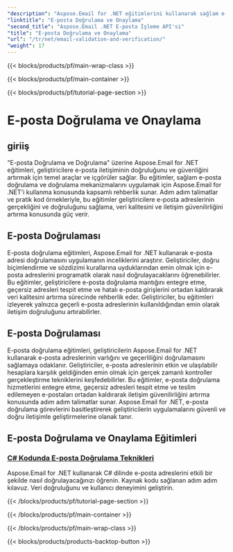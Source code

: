 ```yaml
---
"description": "Aspose.Email for .NET eğitimlerini kullanarak sağlam e-posta doğrulama ve onaylama mekanizmaları uygulayın. İletişim doğruluğunu ve güvenliğini artırın."
"linktitle": "E-posta Doğrulama ve Onaylama"
"second_title": "Aspose.Email .NET E-posta İşleme API'si"
"title": "E-posta Doğrulama ve Onaylama"
"url": "/tr/net/email-validation-and-verification/"
"weight": 17
---
```


{{< blocks/products/pf/main-wrap-class >}}

{{< blocks/products/pf/main-container >}}

{{< blocks/products/pf/tutorial-page-section >}}

# E-posta Doğrulama ve Onaylama


## giriiş

"E-posta Doğrulama ve Doğrulama" üzerine Aspose.Email for .NET eğitimleri, geliştiricilere e-posta iletişiminin doğruluğunu ve güvenliğini artırmak için temel araçlar ve içgörüler sağlar. Bu eğitimler, sağlam e-posta doğrulama ve doğrulama mekanizmalarını uygulamak için Aspose.Email for .NET'i kullanma konusunda kapsamlı rehberlik sunar. Adım adım talimatlar ve pratik kod örnekleriyle, bu eğitimler geliştiricilere e-posta adreslerinin gerçekliğini ve doğruluğunu sağlama, veri kalitesini ve iletişim güvenilirliğini artırma konusunda güç verir.

## E-posta Doğrulaması

E-posta doğrulama eğitimleri, Aspose.Email for .NET kullanarak e-posta adresi doğrulamasını uygulamanın inceliklerini araştırır. Geliştiriciler, doğru biçimlendirme ve sözdizimi kurallarına uyduklarından emin olmak için e-posta adreslerini programatik olarak nasıl doğrulayacaklarını öğrenebilirler. Bu eğitimler, geliştiricilere e-posta doğrulama mantığını entegre etme, geçersiz adresleri tespit etme ve hatalı e-posta girişlerini ortadan kaldırarak veri kalitesini artırma sürecinde rehberlik eder. Geliştiriciler, bu eğitimleri izleyerek yalnızca geçerli e-posta adreslerinin kullanıldığından emin olarak iletişim doğruluğunu artırabilirler.

## E-posta Doğrulaması

E-posta doğrulama eğitimleri, geliştiricilerin Aspose.Email for .NET kullanarak e-posta adreslerinin varlığını ve geçerliliğini doğrulamasını sağlamaya odaklanır. Geliştiriciler, e-posta adreslerinin etkin ve ulaşılabilir hesaplara karşılık geldiğinden emin olmak için gerçek zamanlı kontroller gerçekleştirme tekniklerini keşfedebilirler. Bu eğitimler, e-posta doğrulama hizmetlerini entegre etme, geçersiz adresleri tespit etme ve teslim edilemeyen e-postaları ortadan kaldırarak iletişim güvenilirliğini artırma konusunda adım adım talimatlar sunar. Aspose.Email for .NET, e-posta doğrulama görevlerini basitleştirerek geliştiricilerin uygulamalarını güvenli ve doğru iletişimle geliştirmelerine olanak tanır.

## E-posta Doğrulama ve Onaylama Eğitimleri
### [C# Kodunda E-posta Doğrulama Teknikleri](./email-validation-techniques-in-csharp-code/)
Aspose.Email for .NET kullanarak C# dilinde e-posta adreslerini etkili bir şekilde nasıl doğrulayacağınızı öğrenin. Kaynak kodu sağlanan adım adım kılavuz. Veri doğruluğunu ve kullanıcı deneyimini geliştirin.

{{< /blocks/products/pf/tutorial-page-section >}}

{{< /blocks/products/pf/main-container >}}

{{< /blocks/products/pf/main-wrap-class >}}

{{< blocks/products/products-backtop-button >}}